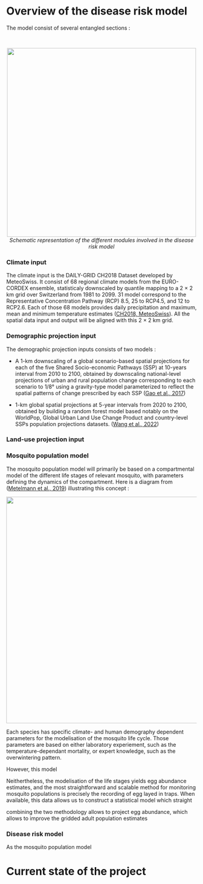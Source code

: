 # Overview of the disease risk model

The model consist of several entangled sections :

<br>
<p align="center">
  <img src="https://github.com/ACCR-VBD/Presentation---Swiss-global-change-day/assets/63344790/5d770b36-a17b-4480-9000-7836701aba05" width=500>
  <br>
  <em>Schematic representation of the different modules involved in the disease risk model</em>
</p>

### Climate input
The climate input is the DAILY-GRID CH2018 Dataset developed by MeteoSwiss. It consist of 68 regional climate models from the EURO-CORDEX ensemble, statisticaly downscaled by quantile mapping to a 2 $\times$ 2 km grid over Switzerland from 1981 to 2099. 31 model correspond to the Representative Concentration Pathway (RCP) 8.5, 25 to RCP4.5, and 12 to RCP2.6. Each of those 68 models provides daily precipitation and maximum, mean and minimum temperature estimates ([CH2018, MeteoSwiss](https://www.nccs.admin.ch/nccs/en/home/the-nccs/priority-themes/ch2018-climate-scenarios.html)). All the spatial data input and output will be aligned with this 2 $\times$ 2 km grid.


### Demographic projection input
The demographic projection inputs consists of two models : 

-   A 1-km downscaling of a global scenario-based spatial projections for each of the five Shared Socio-economic Pathways (SSP) at 10-years interval from 2010 to 2100, obtained by downscaling national-level projections of urban and rural population change corresponding to each scenario to 1/8° using a gravity-type model parameterized to reflect the spatial patterns of change prescribed by each SSP ([Gao et al., 2017](https://opensky.ucar.edu/islandora/object/technotes:553))

-   1-km global spatial projections at 5-year intervals from 2020 to 2100, obtained by building a random forest model based notably on the WorldPop, Global Urban Land Use Change Product and country-level SSPs population projections datasets. ([Wang et al., 2022](https://www.nature.com/articles/s41597-022-01675-x))

### Land-use projection input

### Mosquito population model

The mosquito population model will primarily be based on a compartmental model of the different life stages of relevant mosquito, with parameters defining the dynamics of the compartment. Here is a diagram from ([Metelmann et al., 2019](https://royalsocietypublishing.org/doi/10.1098/rsif.2018.0761)) illustrating this concept :

<p align="center">
  <img src="https://github.com/ACCR-VBD/Presentation---Swiss-global-change-day/assets/63344790/9f1dcf31-c9d3-4a22-9009-d66fc36b8ba1" width=600>
</p>

Each species has specific climate- and human demography dependent parameters for the modelisation of the mosquito life cycle. Those parameters are based on either laboratory experiement, such as the temperature-dependant mortality, or expert knowledge, such as the overwintering pattern.

However, this model

Neithertheless, the modelisation of the life stages yields egg abundance estimates, and the most straightforward and scalable method for monitoring mosquito populations is precisely the recording of egg layed in traps. When available, this data allows us to construct a statistical model which straight


combining the two methodology allows to project egg abundance, which allows to improve the gridded adult population estimates 

### Disease risk model

As the mosquito population model 

# Current state of the project

